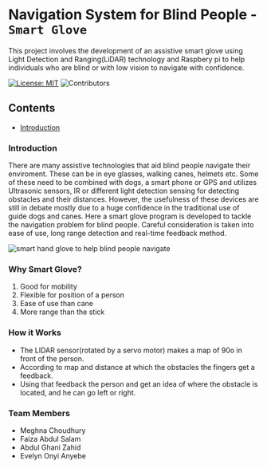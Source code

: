 # Navigation System for Blind People - `Smart Glove`
This project involves the development of an assistive smart glove using Light Detection and Ranging(LiDAR) technology and Raspbery pi to help individuals who are blind or with low vision to navigate with confidence.

[![License: MIT](https://img.shields.io/badge/License-MIT-yellow.svg)](https://opensource.org/licenses/MIT)
![Contributors](https://img.shields.io/github/contributors/EvelynAnyebe/blind-nav-system)

## Contents

* [Introduction](#introduction)

### Introduction
There are many assistive technologies that aid blind people navigate their enviroment. These can be in eye glasses, walking canes, helmets etc. Some of these need to be combined with dogs, a smart phone or GPS and utilizes Ultrasonic sensors, IR or different light detection sensing for detecting obstacles and their distances. However, the usefulness of these devices are still in debate mostly due to a huge confidence in the traditional use of guide dogs and canes. Here a smart glove program is developed to tackle the navigation problem for blind people. Careful consideration is taken into ease of use, long range detection and real-time feedback method.
   
![smart hand glove to help blind people navigate](https://res.cloudinary.com/dxsty3st6/image/upload/v1643001489/blind-nav-system/smart_glove_3_pxaxcr.jpg)

### Why Smart Glove?
1. Good for mobility
2. Flexible for position of a person
3. Ease of use than cane
4. More range than the stick

### How it Works
- The LIDAR sensor(rotated by a servo motor) makes a map of 90o in front of the person.
- According to map and distance at which the obstacles the fingers get a feedback.
- Using that feedback the person and get an idea of where the obstacle is located, and he can go left or right.
  
### Team Members
* Meghna Choudhury
* Faiza Abdul Salam
* Abdul Ghani Zahid
* Evelyn Onyi Anyebe
